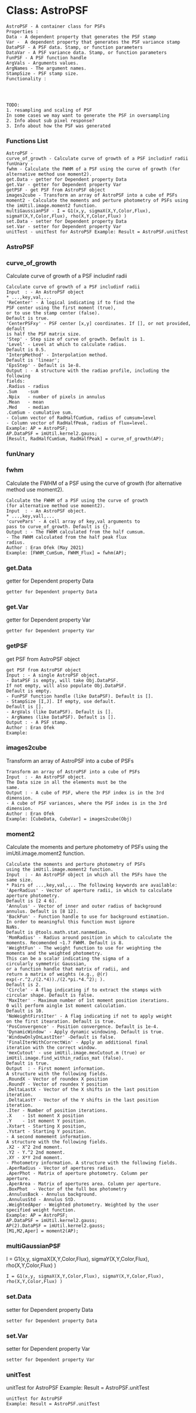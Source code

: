 # Class: AstroPSF



    
    AstroPSF - A container class for PSFs  
    Properties :  
    Data - A dependent property that generates the PSF stamp  
    Var -  A dependent property that generates the PSF variance stamp  
    DataPSF - A PSF data. Stamp, or function parameters  
    DataVar - A PSF variance data. Stamp, or function parameters  
    FunPSF - A PSF function handle  
    ArgVals - Arguments values.  
    ArgNames - The argument names.  
    StampSize - PSF stamp size.  
    Functionality :  
      
      
      
      
    TODO:  
    1. resampling and scaling of PSF  
    In some cases we may want to generate the PSF in oversampling  
    2. Info about sub pixel response?  
    3. Info about how the PSF was generated  
      

### Functions List

    AstroPSF - 
    curve_of_growth - Calculate curve of growth of a PSF includinf radii
    funUnary - 
    fwhm - Calculate the FWHM of a PSF using the curve of growth (for alternative method use moment2).
    get.Data - getter for Dependent property Data
    get.Var - getter for Dependent property Var
    getPSF - get PSF from AstroPSF object
    images2cube - Transform an array of AstroPSF into a cube of PSFs
    moment2 - Calculate the moments and perture photometry of PSFs using the imUtil.image.moment2 function.
    multiGaussianPSF - I = G1(x,y, sigmaX(X,Y,Color,Flux), sigmaY(X,Y,Color,Flux), rho(X,Y,Color,Flux) )
    set.Data - setter for Dependent property Data
    set.Var - setter for Dependent property Var
    unitTest - unitTest for AstroPSF Example: Result = AstroPSF.unitTest

### AstroPSF




    
      
      


### curve_of_growth

Calculate curve of growth of a PSF includinf radii


    
    Calculate curve of growth of a PSF includinf radii  
    Input  : - An AstroPSF object  
    * ...,key,val,...  
    'ReCenter' - A logical indicating if to find the  
    PSF center using the first moment (true),  
    or to use the stamp center (false).  
    Default is true.  
    'CenterPSFxy' - PSF center [x,y] coordinates. If [], or not provided, default  
    is half the PSF matrix size.  
    'Step' - Step size of curve of growth. Default is 1.  
    'Level' - Level at which to calculate radius.  
    Default is 0.5.  
    'InterpMethod' - Interpolation method.  
    Default is 'linear';  
    'EpsStep' - Default is 1e-8.  
    Output : - A structure with the radiao profile, including the following  
    fields:  
    .Radius - radius  
    .Sum    -sum  
    .Npix   - number of pixels in annulus  
    .Mean   - mean  
    .Med    - median  
    .CumSum - cumulative sum.  
    - Column vector of RadHalfCumSum, radius of cumsum=level  
    - Column vector of RadHalfPeak, radius of flux=level.  
    Example: AP = AstroPSF;  
    AP.DataPSF = imUtil.kernel2.gauss;  
    [Result, RadHalfCumSum, RadHalfPeak] = curve_of_growth(AP);  
      


### funUnary




    
      
      


### fwhm

Calculate the FWHM of a PSF using the curve of growth (for alternative method use moment2).


    
    Calculate the FWHM of a PSF using the curve of growth  
    (for alternative method use moment2).  
    Input  : - An AstroPSF object.  
    * ...,key,vall,...  
    'curvePars' - A cell array of key,val arguments to  
    pass to curve_of_growth. Default is {}.  
    Output : - The FWHM calculated from the half cumsum.  
    - The FWHM calculated from the half peak flux  
    radius.  
    Author : Eran Ofek (May 2021)  
    Example: [FWHM_CumSum, FWHM_Flux] = fwhm(AP);  
      
      


### get.Data

getter for Dependent property Data


    
    getter for Dependent property Data  


### get.Var

getter for Dependent property Var


    
    getter for Dependent property Var  


### getPSF

get PSF from AstroPSF object


    
    get PSF from AstroPSF object  
    Input : - A single AstroPSF object.  
    - DataPSF is empty, will take Obj.DataPSF.  
    If not empty, will also populate Obj.DataPSF.  
    Default is empty.  
    - FunPSF function handle (like DataPSF). Default is [].  
    - StampSize [I,J]. If empty, use default.  
    Default is [].  
    - ArgVals (like DataPSF). Default is [].  
    - ArgNames (like DataPSF). Default is [].  
    Output : - A PSF stamp.  
    Author : Eran Ofek  
    Example:  
      


### images2cube

Transform an array of AstroPSF into a cube of PSFs


    
    Transform an array of AstroPSF into a cube of PSFs  
    Input  : - An AstroPSF object.  
    The Data size in all the elements must be the  
    same.  
    Output : - A cube of PSF, where the PSF index is in the 3rd  
    dimension.  
    - A cube of PSF variances, where the PSF index is in the 3rd  
    dimension.  
    Author : Eran Ofek  
    Example: [CubeData, CubeVar] = images2cube(Obj)  
      


### moment2

Calculate the moments and perture photometry of PSFs using the imUtil.image.moment2 function.


    
    Calculate the moments and perture photometry of PSFs  
    using the imUtil.image.moment2 function.  
    Input  : - An AstroPSF object in which all the PSFs have the  
    same size.  
    * Pairs of ...,key,val,... The following keywords are available:  
    'AperRadius' - Vector of aperture radii, in which to calculate  
    aperture photometry.  
    Default is [2 4 6].  
    'Annulus' - Vector of inner and outer radius of background  
    annulus. Default is [8 12].  
    'BackFun' - Function handle to use for background estimation.  
    In order to meaningful this function must ignore  
    NaNs.  
    Default is @tools.math.stat.nanmedian.  
    'MomRadius' - Radius around position in which to calculate the  
    moments. Recomended ~1.7 FWHM. Default is 8.  
    'WeightFun' - The weight function to use for weighting the  
    moments and the weighted photometry.  
    This can be a scalar indicating the sigma of a  
    circularly symmetric Gaussian,  
    or a function handle that matrix of radii, and  
    return a matrix of weights (e.g., @(r)  
    exp(-r.^2./(2.*4))./(2.*pi.*4.^2); ).  
    Default is 2.  
    'Circle' - A flag indicating if to extract the stamps with  
    circular shape. Default is false.  
    'MaxIter' - Maximum number of 1st moment position iterations.  
    0 will perform aingle 1st moment calculation.  
    Default is 10.  
    'NoWeightFirstIter' - A flag indicating if not to apply weight  
    on the first itearation. Default is true.  
    'PosConvergence' - Position convergence. Default is 1e-4.  
    'DynamicWindow' - Apply dynamic windowing. Default is true.  
    'WindowOnlyOnLastIter' -Default is false.  
    'FinalIterWithCorrectWin' - Apply an additional final  
    iteration with the correct window.  
    'mexCutout' - use imUtil.image.mexCutout.m (true) or  
    imUtil.image.find_within_radius_mat (false).  
    Default is true.  
    Output  : - First moment information.  
    A structure with the following fields.  
    .RoundX - Vector of roundex X position  
    .RoundY - Vector of roundex Y position  
    .DeltaLastX - Vector of the X shifts in the last position  
    iteration.  
    .DeltaLastY - Vector of the Y shifts in the last position  
    iteration.  
    .Iter - Number of position iterations.  
    .X    - 1st moment X position  
    .Y    - 1st moment Y position.  
    .Xstart - Starting X position,  
    .Ystart - Starting Y position.  
    - A second momement information.  
    A structure with the following fields.  
    .X2 - X^2 2nd moment.  
    .Y2 - Y.^2 2nd moment.  
    .XY - X*Y 2nd moment.  
    - Photometry information. A structure with the following fields.  
    .AperRadius - Vector of apertures radius.  
    .AperPhot - Matrix of aperture photometry. Column per  
    aperture.  
    .AperArea - Matrix of apertures area. Column per aperture.  
    .BoxPhot  - Vector of the full box photometry  
    .AnnulusBack - Annulus background.  
    .AnnulusStd - Annulus StD.  
    .WeightedAper - Weighted photometry. Weighted by the user  
    specified weight function.  
    Example: AP = AstroPSF;  
    AP.DataPSF = imUtil.kernel2.gauss;  
    AP(2).DataPSF = imUtil.kernel2.gauss;  
    [M1,M2,Aper] = moment2(AP);  
      


### multiGaussianPSF

I = G1(x,y, sigmaX(X,Y,Color,Flux), sigmaY(X,Y,Color,Flux), rho(X,Y,Color,Flux) )


    
      
    I = G1(x,y, sigmaX(X,Y,Color,Flux), sigmaY(X,Y,Color,Flux), rho(X,Y,Color,Flux) )  
      
      
      
      


### set.Data

setter for Dependent property Data


    
    setter for Dependent property Data  


### set.Var

setter for Dependent property Var


    
    setter for Dependent property Var  


### unitTest

unitTest for AstroPSF Example: Result = AstroPSF.unitTest


    
    unitTest for AstroPSF  
    Example: Result = AstroPSF.unitTest  
      


